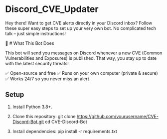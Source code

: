 # Discord_CVE_Updater

Hey there! Want to get CVE alerts directly in your Discord inbox? Follow these super easy steps to set up your very own bot. No complicated tech talk – just simple instructions!

🚀 # What This Bot Does

This bot will send you messages on Discord whenever a new CVE (Common Vulnerabilities and Exposures) is published. That way, you stay up to date with the latest security threats!

✅ Open-source and free
✅ Runs on your own computer (private & secure)
✅ Works 24/7 so you never miss an alert

## Setup

1. Install Python 3.8+.

2. Clone this repository:
git clone https://github.com/yourusername/CVE-Discord-Bot.git cd CVE-Discord-Bot

3. Install dependencies:
pip install -r requirements.txt

